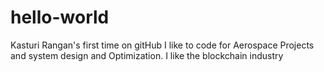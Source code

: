 # hello-world
Kasturi Rangan's first time on gitHub
I like to code for Aerospace Projects and system design and Optimization.
I like the blockchain industry
